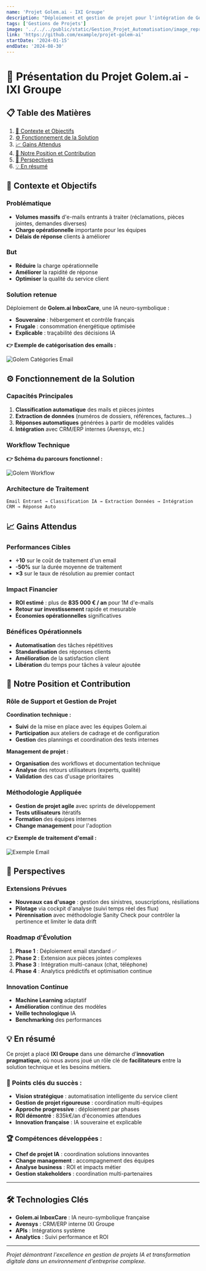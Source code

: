 ```yaml
---
name: 'Projet Golem.ai - IXI Groupe'
description: "Déploiement et gestion de projet pour l'intégration de Golem.ai InboxCare - IA neuro-symbolique pour automatiser le traitement des emails clients."
tags: ['Gestions de Projets']
image: '../../../public/static/Gestion_Projet_Automatisation/image_representative_projet_golem.png'
link: 'https://github.com/example/projet-golem-ai'
startDate: '2024-01-15'
endDate: '2024-08-30'
---
```


# 📌 Présentation du Projet Golem.ai - IXI Groupe

## 📋 Table des Matières

1. [🎯 Contexte et Objectifs](#-contexte-et-objectifs)
2. [⚙️ Fonctionnement de la Solution](#️-fonctionnement-de-la-solution)
3. [📈 Gains Attendus](#-gains-attendus)
4. [🤝 Notre Position et Contribution](#-notre-position-et-contribution)
5. [🚀 Perspectives](#-perspectives)
6. [💡 En résumé](#-en-résumé)

## 🎯 Contexte et Objectifs

### Problématique
- **Volumes massifs** d'e-mails entrants à traiter (réclamations, pièces jointes, demandes diverses)
- **Charge opérationnelle** importante pour les équipes
- **Délais de réponse** clients à améliorer

### But
- **Réduire** la charge opérationnelle
- **Améliorer** la rapidité de réponse 
- **Optimiser** la qualité du service client

### Solution retenue
Déploiement de **Golem.ai InboxCare**, une IA neuro-symbolique :
- **Souveraine** : hébergement et contrôle français
- **Frugale** : consommation énergétique optimisée
- **Explicable** : traçabilité des décisions IA

**👉 Exemple de catégorisation des emails :**

![Golem Catégories Email](/static/Gestion_Projet_Automatisation/Golem%20-%20Exemple%20catégorie%20mail.png)

## ⚙️ Fonctionnement de la Solution

### Capacités Principales

1. **Classification automatique** des mails et pièces jointes
2. **Extraction de données** (numéros de dossiers, références, factures…)
3. **Réponses automatiques** générées à partir de modèles validés
4. **Intégration** avec CRM/ERP internes (Avensys, etc.)

### Workflow Technique

**👉 Schéma du parcours fonctionnel :**

![Golem Workflow](/static/Gestion_Projet_Automatisation/Golem%20-%20Workflow%20Fonctionnel.png)

### Architecture de Traitement
```
Email Entrant → Classification IA → Extraction Données → Intégration CRM → Réponse Auto
```

## 📈 Gains Attendus

### Performances Cibles
- **÷10** sur le coût de traitement d'un email
- **-50%** sur la durée moyenne de traitement
- **×3** sur le taux de résolution au premier contact

### Impact Financier
- **ROI estimé** : plus de **835 000 € / an** pour 1M d'e-mails
- **Retour sur investissement** rapide et mesurable
- **Économies opérationnelles** significatives

### Bénéfices Opérationnels
- **Automatisation** des tâches répétitives
- **Standardisation** des réponses clients
- **Amélioration** de la satisfaction client
- **Libération** du temps pour tâches à valeur ajoutée

## 🤝 Notre Position et Contribution

### Rôle de Support et Gestion de Projet

**Coordination technique :**
- **Suivi** de la mise en place avec les équipes Golem.ai
- **Participation** aux ateliers de cadrage et de configuration
- **Gestion** des plannings et coordination des tests internes

**Management de projet :**
- **Organisation** des workflows et documentation technique
- **Analyse** des retours utilisateurs (experts, qualité)
- **Validation** des cas d'usage prioritaires

### Méthodologie Appliquée
- **Gestion de projet agile** avec sprints de développement
- **Tests utilisateurs** itératifs
- **Formation** des équipes internes
- **Change management** pour l'adoption

**👉 Exemple de traitement d'email :**

![Exemple Email](/static/Gestion_Projet_Automatisation/image_exemple_mail.PNG)

## 🚀 Perspectives

### Extensions Prévues
- **Nouveaux cas d'usage** : gestion des sinistres, souscriptions, résiliations
- **Pilotage** via cockpit d'analyse (suivi temps réel des flux)
- **Pérennisation** avec méthodologie Sanity Check pour contrôler la pertinence et limiter le data drift

### Roadmap d'Évolution
1. **Phase 1** : Déploiement email standard ✅
2. **Phase 2** : Extension aux pièces jointes complexes
3. **Phase 3** : Intégration multi-canaux (chat, téléphone)
4. **Phase 4** : Analytics prédictifs et optimisation continue

### Innovation Continue
- **Machine Learning** adaptatif
- **Amélioration** continue des modèles
- **Veille technologique** IA
- **Benchmarking** des performances

## 💡 En résumé

Ce projet a placé **IXI Groupe** dans une démarche d'**innovation pragmatique**, où nous avons joué un rôle clé de **facilitateurs** entre la solution technique et les besoins métiers.

### 🎯 Points clés du succès :
- **Vision stratégique** : automatisation intelligente du service client
- **Gestion de projet rigoureuse** : coordination multi-équipes
- **Approche progressive** : déploiement par phases
- **ROI démontré** : 835k€/an d'économies attendues
- **Innovation française** : IA souveraine et explicable

### 🏆 Compétences développées :
- **Chef de projet IA** : coordination solutions innovantes
- **Change management** : accompagnement des équipes
- **Analyse business** : ROI et impacts métier
- **Gestion stakeholders** : coordination multi-partenaires

---

## 🛠️ Technologies Clés

- **Golem.ai InboxCare** : IA neuro-symbolique française
- **Avensys** : CRM/ERP interne IXI Groupe
- **APIs** : Intégrations système
- **Analytics** : Suivi performance et ROI

---

*Projet démontrant l'excellence en gestion de projets IA et transformation digitale dans un environnement d'entreprise complexe.*
